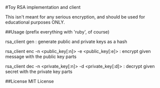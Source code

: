 #Toy RSA implementation and client

This isn't meant for any serious encryption, and should be used for educational purposes ONLY.

##Usage
(prefix everything with 'ruby', of course)

  rsa_client gen : generate public and private keys as a hash

  rsa_client enc <message> -n <public_key[:n]> -e <public_key[:e]> : encrypt given message with the public key parts

  rsa_client dec <secret> -n <private_key[:n]> -d <private_key[:d]> : decrypt given secret with the private key parts

##License
MIT License
